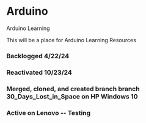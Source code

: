 # Arduino
Arduino Learning

This will be a place for Arduino Learning Resources

### Backlogged 4/22/24

### Reactivated 10/23/24

### Merged, cloned, and created branch branch 30_Days_Lost_in_Space on HP Windows 10

### Active on Lenovo -- Testing
